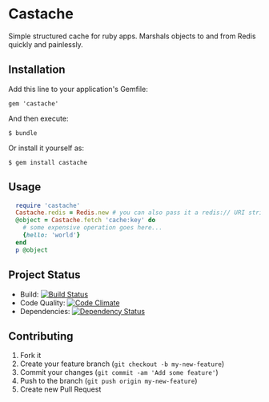 # Castache

Simple structured cache for ruby apps. Marshals objects to and from Redis
quickly and painlessly. 

## Installation

Add this line to your application's Gemfile:

    gem 'castache'

And then execute:

    $ bundle

Or install it yourself as:

    $ gem install castache

## Usage
    
````ruby
  require 'castache'
  Castache.redis = Redis.new # you can also pass it a redis:// URI string or hash of options for Redis.new
  @object = Castache.fetch 'cache:key' do
    # some expensive operation goes here...
    {hello: 'world'}
  end
  p @object
````

## Project Status

- Build: [![Build Status](https://secure.travis-ci.org/styleseek/castache.png?branch=master)](https://travis-ci.org/styleseek/castache)
- Code Quality: [![Code Climate](https://codeclimate.com/badge.png)](https://codeclimate.com/github/styleseek/castache)
- Dependencies: [![Dependency Status](https://gemnasium.com/styleseek/castache.png)](https://gemnasium.com/styleseek/castache)

## Contributing

1. Fork it
2. Create your feature branch (`git checkout -b my-new-feature`)
3. Commit your changes (`git commit -am 'Add some feature'`)
4. Push to the branch (`git push origin my-new-feature`)
5. Create new Pull Request
